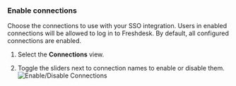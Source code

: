 ### Enable connections

Choose the connections to use with your SSO integration. Users in enabled connections will be allowed to log in to Freshdesk. By default, all configured connections are enabled.

1. Select the **Connections** view.

2. Toggle the sliders next to connection names to enable or disable them.
![Enable/Disable Connections](https://auth0.com/docs/media/articles/dashboard/sso-integrations/settings-connections-Freshdesk.png)